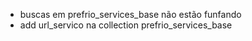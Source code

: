 - buscas em prefrio_services_base não estão funfando
- add url_servico na collection prefrio_services_base